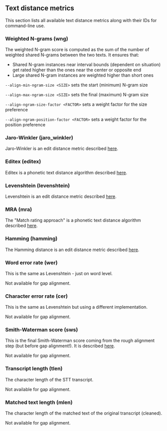 ## Text distance metrics

This section lists all available text distance metrics along with their IDs for
command-line use.

### Weighted N-grams (wng)

The weighted N-gram score is computed as the sum of the number of weighted shared N-grams
between the two texts.
It ensures that:
- Shared N-gram instances near interval bounds (dependent on situation) get rated higher than
the ones near the center or opposite end
- Large shared N-gram instances are weighted higher than short ones

`--align-min-ngram-size <SIZE>` sets the start (minimum) N-gram size

`--align-max-ngram-size <SIZE>` sets the final (maximum) N-gram size

`--align-ngram-size-factor <FACTOR>` sets a weight factor for the size preference

`--align-ngram-position-factor <FACTOR>` sets a weight factor for the position preference

### Jaro-Winkler (jaro_winkler)

Jaro-Winkler is an edit distance metric described
[here](https://en.wikipedia.org/wiki/Jaro%E2%80%93Winkler_distance).

### Editex (editex)

Editex is a phonetic text distance algorithm described
[here](http://citeseerx.ist.psu.edu/viewdoc/download?doi=10.1.1.18.2138&rep=rep1&type=pdf).

### Levenshtein (levenshtein)

Levenshtein is an edit distance metric described
[here](https://en.wikipedia.org/wiki/Levenshtein_distance).

### MRA (mra)

The "Match rating approach" is a phonetic text distance algorithm described
[here](https://en.wikipedia.org/wiki/Match_rating_approach).

### Hamming (hamming)

The Hamming distance is an edit distance metric described
[here](https://en.wikipedia.org/wiki/Hamming_distance).

### Word error rate (wer)

This is the same as Levenshtein - just on word level.

Not available for gap alignment.

### Character error rate (cer)

This is the same as Levenshtein but using a different implementation.

Not available for gap alignment.

### Smith-Waterman score (sws)

This is the final Smith-Waterman score coming from the rough alignment
step (but before gap alignment!).
It is described
[here](https://en.wikipedia.org/wiki/Smith%E2%80%93Waterman_algorithm).

Not available for gap alignment.

### Transcript length (tlen)

The character length of the STT transcript.

Not available for gap alignment.

### Matched text length (mlen)

The character length of the matched text of the original transcript (cleaned).

Not available for gap alignment.
